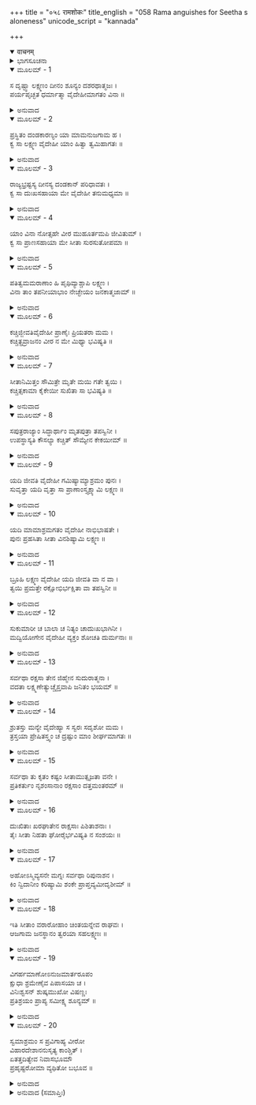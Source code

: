 +++
title = "०५८ रामशोकः"
title_english = "058 Rama anguishes for Seetha s aloneness"
unicode_script = "kannada"

+++
<details open><summary>वाचनम्</summary>

<div class="audioEmbed"  caption="श्रीराम-हरिसीताराममूर्ति-घनपाठिभ्यां वचनम्" src="https://archive.org/download/Ramayana-recitation-Sriram-harisItArAmamUrti-Ghanapaati-v2/Kanda_3/Kanda_3_ARK-058-Rama_Shokaha.mp3"></div>
</details>



<details><summary>ಭಾಗಸೂಚನಾ</summary>

ದಾರಿಯಲ್ಲಿ ಅನೇಕ ಪ್ರಕಾರ ಸಂಶಯಪಡುತ್ತಾ ಲಕ್ಷ್ಮಣ ಸಹಿತ ಶ್ರೀರಾಮನು ಆಶ್ರಮಕ್ಕೆ ಬಂದು ಸೀತೆಯನ್ನು ನೋಡದೆ ವ್ಯಥಿತನಾದುದು
</details>

<details open><summary>ಮೂಲಮ್ - 1</summary>

ಸ ದೃಷ್ಟ್ವಾ ಲಕ್ಷ್ಮಣಂ ದೀನಂ ಶೂನ್ಯಂ ದಶರಥಾತ್ಮಜಃ ।  
ಪರ್ಯಪೃಚ್ಛತ ಧರ್ಮಾತ್ಮಾ ವೈದೇಹೀಮಾಗತಂ ವಿನಾ ॥
</details>

<details><summary>ಅನುವಾದ</summary>

ಧರ್ಮಾತ್ಮನಾದ ದಾಶರಥಿಯು ಸೀತೆಯನ್ನು ಬಿಟ್ಟು ಏಕಾಕಿಯಾಗಿ ಬರುತ್ತಿರುವ, ದೀನನಾಗಿಯೂ, ಸಂತೋಷಶೂನ್ಯನೂ ಆಗಿದ್ದ ಲಕ್ಷ್ಮಣನಲ್ಲಿ ಕೇಳಿದನು .॥1॥
</details>

<details open><summary>ಮೂಲಮ್ - 2</summary>

ಪ್ರಸ್ಥಿತಂ ದಂಡಕಾರಣ್ಯಂ ಯಾ ಮಾಮನುಜಗಾಮ ಹ ।  
ಕ್ವ ಸಾ ಲಕ್ಷ್ಮಣ ವೈದೇಹೀ ಯಾಂ ಹಿತ್ವಾ ತ್ವಮಿಹಾಗತಃ ॥
</details>

<details><summary>ಅನುವಾದ</summary>

ಲಕ್ಷ್ಮಣನೇ! ನನ್ನನ್ನು ಅನುಸರಿಸಿ ದಂಡಕಾರಣ್ಯಕ್ಕೆ ಬಂದಿರುವ ನೀನು ಒಬ್ಬಳನ್ನೇ ಬಿಟ್ಟು ಬಂದಿರುವ ಆ ವೈದೇಹಿಯು ಈಗ ಎಲ್ಲಿರುವಳು.॥2॥
</details>

<details open><summary>ಮೂಲಮ್ - 3</summary>

ರಾಜ್ಯಭ್ರಷ್ಟಸ್ಯ ದೀನಸ್ಯ ದಂಡಕಾನ್ ಪರಿಧಾವತಃ ।  
ಕ್ವ ಸಾ ದುಃಖಸಹಾಯಾ ಮೇ ವೈದೇಹೀ ತನುಮಧ್ಯಮಾ ॥
</details>

<details><summary>ಅನುವಾದ</summary>

ನಾನು ರಾಜ್ಯಭ್ರಷ್ಟನಾಗಿ, ದೀನನಾಗಿ ದಂಡಕಾರಣ್ಯದಲ್ಲಿ ಅಲೆಯುತ್ತಿದೇನೆ. ಈ ದುಃಖದಲ್ಲಿ ನನಗೆ ಸಹಾಯಕಳಾದ ಸುಂದರೀ ವಿದೇಹಕುಮಾರಿ ಎಲ್ಲಿರುವಳು.॥3॥
</details>

<details open><summary>ಮೂಲಮ್ - 4</summary>

ಯಾಂ ವಿನಾ ನೋತ್ಸಹೇ ವೀರ ಮುಹೂರ್ತಮಪಿ ಜೀವಿತುಮ್ ।  
ಕ್ವ ಸಾ ಪ್ರಾಣಸಹಾಯಾ ಮೇ ಸೀತಾ ಸುರಸುತೋಪಮಾ ॥
</details>

<details><summary>ಅನುವಾದ</summary>

ವೀರನೇ! ಯಾರನ್ನು ಬಿಟ್ಟು ನಾನು ಎರಡು ಗಳಿಗೆಯೂ ಬದುಕಿರಲಾರೆನೋ, ಯಾರು ನನ್ನ ಪ್ರಾಣಗಳ ಸಹಚರಿಯಾಗಿರುವಳೋ ಆ ದೇವಕನ್ಯೆಯಂತಿದ್ದ ಸುಂದರೀ ಸೀತೆಯು ಈಗ ಎಲ್ಲಿರುವಳು.॥4॥
</details>

<details open><summary>ಮೂಲಮ್ - 5</summary>

ಪತಿತ್ವಮಮರಾಣಾಂ ಹಿ ಪೃಥಿವ್ಯಾಶ್ಚಾಪಿ ಲಕ್ಷ್ಮಣ ।  
ವಿನಾ ತಾಂ ತಪನೀಯಾಭಾಂ ನೇಚ್ಛೇಯಂ ಜನಕಾತ್ಮಜಾಮ್ ॥
</details>

<details><summary>ಅನುವಾದ</summary>

ಲಕ್ಷ್ಮಣ! ಪುಟಕ್ಕಿಟ್ಟ ಚಿನ್ನದಂತೆ ಕಾಂತಿಯುಳ್ಳ ಜನಕನಂದಿನೀ ಸೀತೆಯ ಹೊರತು ನಾನು ಪೃಥಿವಿಯ ರಾಜ್ಯ ಹಾಗೂ ದೇವತೆಗಳ ಒಡೆತನವನ್ನು ಬಯಸುವುದಿಲ್ಲ.॥5॥
</details>

<details open><summary>ಮೂಲಮ್ - 6</summary>

ಕಚ್ಚಿಜ್ಜೀವತಿವೈದೇಹೀ ಪ್ರಾಣೈಃ ಪ್ರಿಯತರಾ ಮಮ ।  
ಕಚ್ಚಿತ್ಪ್ರವ್ರಾಜನಂ ವೀರ ನ ಮೇ ಮಿಥ್ಯಾ ಭವಿಷ್ಯತಿ ॥
</details>

<details><summary>ಅನುವಾದ</summary>

ವೀರನೇ! ನನಗೆ ಪ್ರಾಣಕ್ಕಿಂತಲೂ ಪ್ರಿಯಳಾದ ವಿದೇಹಕುಮಾರಿ ಸೀತೆಯು ಈಗ ಬದುಕಿರಬಲ್ಲಳೇ? ನಾನು ಕಾಡಿಗೆ ಬಂದುದು, ಸೀತೆಯನ್ನು ಕಳೆದುಕೊಂಡಿದ್ದರಿಂದ ವ್ಯರ್ಥವಾಗಲಿಕ್ಕಿಲ್ಲವಲ್ಲ.॥6॥
</details>

<details open><summary>ಮೂಲಮ್ - 7</summary>

ಸೀತಾನಿಮಿತ್ತಂ ಸೌಮಿತ್ರೇ ಮೃತೇ ಮಯಿ ಗತೇ ತ್ವಯಿ ।  
ಕಚ್ಚಿತ್ಸಕಾಮಾ ಕೈಕೇಯೀ ಸುಖಿತಾ ಸಾ ಭವಿಷ್ಯತಿ ॥
</details>

<details><summary>ಅನುವಾದ</summary>

ಸುಮಿತ್ರಾನಂದನ! ಸೀತೆಯನ್ನು ಕಳೆದುಕೊಂಡಿದ್ದರಿಂದ ನಾನು ಸತ್ತುಹೋಗಿ, ನೀನೊಬ್ಬನೇ ಅಯೋಧ್ಯೆಗೆ ಮರಳಿ ಹೋದಾಗ ತಾಯಿ ಕೌಸಲ್ಯೆಯು ಸಫಲ ಮನೋರಥಳಾಗಿ ಸುಖಿಯಾಗುವಳೇ.॥7॥
</details>

<details open><summary>ಮೂಲಮ್ - 8</summary>

ಸಪುತ್ರರಾಜ್ಯಾಂ ಸಿದ್ಧಾರ್ಥಾಂ ಮೃತಪುತ್ರಾ ತಪಸ್ವಿನೀ ।  
ಉಪಸ್ಥಾಸ್ಯತಿ ಕೌಸಲ್ಯಾ ಕಚ್ಚಿತ್ ಸೌಮ್ಯೇನ ಕೇಕಯೀಮ್ ॥
</details>

<details><summary>ಅನುವಾದ</summary>

ಪುತ್ರನಿಂದಲೂ, ನಿಷ್ಕಂಟಕ ರಾಜ್ಯದಿಂದಲೂ ಕೃತಕೃತ್ಯಳಾದ ಕೈಕೇಯಿಯನ್ನು ದಯನೀಯಳಾದ, ಮಗನನ್ನು ಕಳೆದುಕೊಂಡ ಕೌಸಲ್ಯೆಯು ವಿನೀತಭಾವದಿಂದ ಉಪಚರಿಸುತ್ತಾ ಇರಬಲ್ಲಳೇ.॥8॥
</details>

<details open><summary>ಮೂಲಮ್ - 9</summary>

ಯದಿ ಜೀವತಿ ವೈದೇಹೀ ಗಮಿಷ್ಯಾಮ್ಯಾಶ್ರಮಂ ಪುನಃ ।  
ಸುವೃತ್ತಾ ಯದಿ ವೃತ್ತಾ ಸಾ ಪ್ರಾಣಾಂಸ್ತ್ಯಕ್ಷ್ಯಾಮಿ ಲಕ್ಷ್ಮಣ ॥
</details>

<details><summary>ಅನುವಾದ</summary>

ಲಕ್ಷ್ಮಣ! ವಿದೇಹನಂದಿನೀ ಸೀತೆಯು ಜೀವಂತವಾಗಿದ್ದರೆ ನಾನು ಮತ್ತೆ ಆಶ್ರಮದಲ್ಲಿ ಕಾಲಿರಿಸುವೆನು. ಸದಾಚಾರ ಪರಾಯಣ ಮೈಥಿಲಿಯು ಸತ್ತುಹೋದರೆ ನಾನು ಪ್ರಾಣತ್ಯಾಗ ಮಾಡುವೆನು.॥9॥
</details>

<details open><summary>ಮೂಲಮ್ - 10</summary>

ಯದಿ ಮಾಮಾಶ್ರಮಗತಂ ವೈದೇಹೀ ನಾಭಿಭಾಷತೇ ।  
ಪುನಃ ಪ್ರಹಸಿತಾ ಸೀತಾ ವಿನಶಿಷ್ಯಾಮಿ ಲಕ್ಷ್ಮಣ ॥
</details>

<details><summary>ಅನುವಾದ</summary>

ಲಕ್ಷ್ಮಣ! ಆಶ್ರಮಕ್ಕೆ ಹೋದಾಗ ವಿದೇಹಕುಮಾರಿ ಸೀತೆಯು ನಗುಮುಖದಿಂದ ಎದುರಿಗೆ ಬಂದು ನನ್ನೊಂದಿಗೆ ಮಾತನಾಡದಿದ್ದರೆ ನಾನು ಬದುಕಿ ಉಳಿಯಲಾರೆನು.॥10॥
</details>

<details open><summary>ಮೂಲಮ್ - 11</summary>

ಬ್ರೂಹಿ ಲಕ್ಷ್ಮಣ ವೈದೇಹೀ ಯದಿ ಜೀವತಿ ವಾ ನ ವಾ ।  
ತ್ವಯಿ ಪ್ರಮತ್ತೇ ರಕ್ಷೋಭಿರ್ಭಕ್ಷಿತಾ ವಾ ತಪಸ್ವಿನೀ ॥
</details>

<details><summary>ಅನುವಾದ</summary>

ಲಕ್ಷ್ಮಣ! ನೀನೇಕೆ ಮಾತನಾಡುತ್ತಿಲ್ಲ, ವೈದೇಹಿಯು ಜೀವಿಸಿರುವಳೇ? ನೀನು ಎಚ್ಚರ ತಪ್ಪಿದ್ದರಿಂದ ರಾಕ್ಷಸರು ಆ ತಪಸ್ವಿನಿಯನ್ನು ತಿಂದುಹಾಕಿಲ್ಲವಲ್ಲ.॥11॥
</details>

<details open><summary>ಮೂಲಮ್ - 12</summary>

ಸುಕುಮಾರೀ ಚ ಬಾಲಾ ಚ ನಿತ್ಯಂ ಚಾದುಃಖಭಾಗಿನೀ ।  
ಮದ್ವಿಯೋಗೇನ ವೈದೇಹೀ ವ್ಯಕ್ತಂ ಶೋಚತಿ ದುರ್ಮನಾಃ ॥
</details>

<details><summary>ಅನುವಾದ</summary>

ಸುಕುಮಾರಿಯಾದ, ಮುಗ್ಧಳಾದ, ವನವಾಸದ ದುಃಖವನ್ನು ಮೊದಲು ಅನುಭವಿಸದಿರುವ, ವೈದೇಹಿಯು ಇಂದು ನನ್ನ ವಿಯೋಗದಿಂದ ವ್ಯಥಿತಳಾಗಿ ಅವಶ್ಯವಾಗಿ ಶೋಕಪಡುತ್ತಿರಬಹುದು.॥12॥
</details>

<details open><summary>ಮೂಲಮ್ - 13</summary>

ಸರ್ವಥಾ ರಕ್ಷಸಾ ತೇನ ಜಿಹ್ಮೇನ ಸುದುರಾತ್ಮನಾ ।  
ವದತಾ ಲಕ್ಷ್ಮಣೇತ್ಯುಚ್ಚೈಸ್ತವಾಪಿ ಜನಿತಂ ಭಯಮ್ ॥
</details>

<details><summary>ಅನುವಾದ</summary>

ಆ ಕುಟಿಲ ಹಾಗೂ ದುರಾತ್ಮ ರಾಕ್ಷಸನು ಗಟ್ಟಿಯಾಗಿ ‘ಹಾ ಲಕ್ಷ್ಮಣ!’ ಎಂದು ಕೂಗಿ ನಿನ್ನ ಮನಸ್ಸಿನಲ್ಲೂ ಸರ್ವಥಾ ಭಯವನ್ನುಂಟುಮಾಡಿದನು.॥13॥
</details>

<details open><summary>ಮೂಲಮ್ - 14</summary>

ಶ್ರುತಸ್ತು ಮನ್ಯೇ ವೈದೇಹ್ಯಾ ಸ ಸ್ವರಃ ಸದೃಶೋ ಮಮ ।  
ತ್ರಸ್ತಯಾ ಪ್ರೇಷಿತಸ್ತ್ವಂ ಚ ದ್ರಷ್ಟುಂ ಮಾಂ ಶೀರ್ಘಮಾಗತಃ ॥
</details>

<details><summary>ಅನುವಾದ</summary>

ವೈದೇಹಿಯೂ ನನ್ನ ಧ್ವನಿಯಂತಿರುವ ರಾಕ್ಷಸನ ಸ್ವರವನ್ನು ಕೇಳಿ ಭಯಗೊಂಡು ನಿನ್ನನ್ನು ಕಳಿಸಿದಳೆಂದು ನೀನೂ ಕೂಡಲೇ ನನ್ನನ್ನು ನೋಡಲು ಬಂದುಬಿಟ್ಟಿರುವೆ.॥14॥
</details>

<details open><summary>ಮೂಲಮ್ - 15</summary>

ಸರ್ವಥಾ ತು ಕೃತಂ ಕಷ್ಟಂ ಸೀತಾಮುತ್ಸೃಜತಾ ವನೇ ।  
ಪ್ರತಿಕರ್ತುಂ ನೃಶಂಸಾನಾಂ ರಕ್ಷಸಾಂ ದತ್ತಮಂತರಮ್ ॥
</details>

<details><summary>ಅನುವಾದ</summary>

ಏನೇ ಆದರೂ ನೀನು ವನದಲ್ಲಿ ಸೀತೆಯನ್ನು ಒಬ್ಬಂಟಿಗಳಾಗಿ ಬಿಟ್ಟುಬಂದುದು ಸರ್ವಥಾ ದುಃಖಕರ ಕಾರ್ಯಮಾಡಿದೆ. ಕ್ರೂರಕರ್ಮ ಮಾಡುವ ರಾಕ್ಷಸರಿಗೆ ಸೇಡು ತೀರಿಸಿಕೊಳ್ಳಲು ಅವಕಾಶ ಮಾಡಿಕೊಟ್ಟೆ.॥15॥
</details>

<details open><summary>ಮೂಲಮ್ - 16</summary>

ದುಃಖಿತಾಃ ಖರಘಾತೇನ ರಾಕ್ಷಸಾಃ ಪಿಶಿತಾಶನಾಃ ।  
ತೈಃ ಸೀತಾ ನಿಹತಾ ಘೋರೈರ್ಭವಿಷ್ಯತಿ ನ ಸಂಶಯಃ ॥
</details>

<details><summary>ಅನುವಾದ</summary>

ನನ್ನ ಕೈಯಿಂದ ಖರನು ಸತ್ತು ಹೋದದ್ದರಿಂದ ಮಾಂಸಭಕ್ಷಿ ನಿಶಾಚರರು ಬಹಳ ದುಃಖಿತರಾಗಿದ್ದಾರೆ. ಆ ಘೋರ ರಾಕ್ಷಸರು ಸೀತೆಯನ್ನು ಕೊಂದುಹಾಕಿರಬಹುದು. ಇದರಲ್ಲಿ ಸಂಶಯವೇ ಇಲ್ಲ.॥16॥
</details>

<details open><summary>ಮೂಲಮ್ - 17</summary>

ಅಹೋಽಸ್ಮಿವ್ಯಸನೇ ಮಗ್ನಃ ಸರ್ವಥಾ ರಿಪುನಾಶನ ।  
ಕಿಂ ನ್ವಿದಾನೀಂ ಕರಿಷ್ಯಾಮಿ ಶಂಕೇ ಪ್ರಾಪ್ತವ್ಯಮೀದೃಶೀಮ್ ॥
</details>

<details><summary>ಅನುವಾದ</summary>

ಶತ್ರುಸೂದನ! ನಾನು ಸರ್ವಥಾ ಸಂಕಟ ಸಮುದ್ರದಲ್ಲಿ ಮುಳುಗಿಹೋದೆ. ಇಂತಹ ದುಃಖವನ್ನು ಅವಶ್ಯವಾಗಿ ಅನುಭವಿಸಬೇಕಾದೀತು ಎಂಬ ಶಂಕೆ ಆಗುತ್ತಿದೆ. ಆದ್ದರಿಂದ ಈಗ ನಾನು ಏನು ಮಾಡಲಿ.॥17॥
</details>

<details open><summary>ಮೂಲಮ್ - 18</summary>

ಇತಿ ಸೀತಾಂ ವರಾರೋಹಾಂ ಚಿಂತಯನ್ನೇವ ರಾಘವಃ ।  
ಆಜಗಾಮ ಜನಸ್ಥಾನಂ ತ್ವರಯಾ ಸಹಲಕ್ಷ್ಮಣಃ ॥
</details>

<details><summary>ಅನುವಾದ</summary>

ಈ ಪ್ರಕಾರ ಸುಂದರೀ ಸೀತೆಯ ಕುರಿತು ಚಿಂತಿಸುತ್ತಾ ಲಕ್ಷ್ಮಣನೊಂದಿಗೆ ಶ್ರೀರಘುನಾಥನು ಕೂಡಲೇ ಜನಸ್ಥಾನಕ್ಕೆ ಬಂದನು.॥18॥
</details>

<details open><summary>ಮೂಲಮ್ - 19</summary>

ವಿಗರ್ಹಮಾಣೋಽನುಜಮಾರ್ತರೂಪಂ  
ಕ್ಷುಧಾ ಶ್ರಮೇಣೈವ ಪಿಪಾಸಯಾ ಚ ।  
ವಿನಿಃಶ್ವಸನ್ ಶುಷ್ಕಮುಖೋ ವಿಷಣ್ಣಃ  
ಪ್ರತಿಶ್ರಯಂ ಪ್ರಾಪ್ಯ ಸಮೀಕ್ಷ್ಯ ಶೂನ್ಯಮ್ ॥
</details>

<details><summary>ಅನುವಾದ</summary>

ದುಃಖಿತನಾದ ತಮ್ಮ ಲಕ್ಷ್ಮಣನನ್ನು ಜರೆಯುತ್ತಾ ಹಸಿವು - ಬಾಯಾರಿಕೆಯಿಂದ ದೀರ್ಘವಾಗಿ ನಿಟ್ಟುಸಿರುಬಿಡುತ್ತಾ ಬಾಡಿದ ಮುಖವುಳ್ಳ ಶ್ರೀರಾಮಚಂದ್ರನು ಆಶ್ರಮದ ಬಳಿಗೆ ಬಂದು ಬರಿದಾದ ಅದನ್ನು ನೋಡಿ ವಿಷಾದದಲ್ಲಿ ಮುಳುಗಿದನು.॥19॥
</details>

<details open><summary>ಮೂಲಮ್ - 20</summary>

ಸ್ವಮಾಶ್ರಮಂ ಸ ಪ್ರವಿಗಾಹ್ಯ ವೀರೋ  
ವಿಹಾರದೇಶಾನನುಸೃತ್ಯ ಕಾಂಶ್ಚಿತ್ ।  
ಏತತ್ತದಿತ್ಯೇವ ನಿವಾಸಭೂಮೌ  
ಪ್ರಹೃಷ್ಟರೋಮಾ ವ್ಯಥಿತೋ ಬಭೂವ ॥
</details>

<details><summary>ಅನುವಾದ</summary>

ವೀರ ಶ್ರೀರಾಮನು ಆಶ್ರಮವನ್ನು ಪ್ರವೇಶಿಸಿ ಅಲ್ಲಿ ಸೀತೆಯು ಇಲ್ಲದಿರುವುದನ್ನು ನೋಡಿ, ಸೀತೆಯ ವಿಹಾರ ಸ್ಥಳಗಳಲ್ಲಿಯೂ ಹುಡುಕಿದನು. ಅದೂ ಕೂಡ ಬರಿದಾಗಿರುವುದನ್ನು ಕಂಡು ಇದು ಆಕೆಯ ಕ್ರೀಡಾಸ್ಥಳವಾಗಿದೆ. ಇಲ್ಲಿ ನಾವು ಕ್ರೀಡಿಸುತ್ತಿದ್ದೆವು ಎಂದು ಸ್ಮರಿಸಿ ರೋಮಾಂಚಿತನಾಗಿ ದುಃಖಿತನಾದನು.॥20॥
</details>

<details><summary>ಅನುವಾದ (ಸಮಾಪ್ತಿಃ)</summary>

ಶ್ರೀ ವಾಲ್ಮೀಕಿವಿರಚಿತ ಆರ್ಷರಾಮಾಯಣ ಆದಿಕಾವ್ಯದ ಅರಣ್ಯಕಾಂಡದಲ್ಲಿ ಐವತ್ತೆಂಟನೆಯ ಸರ್ಗ ಸಂಪೂರ್ಣವಾಯಿತು.॥58॥
</details>
